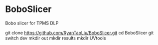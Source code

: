 # BoboSlicer
Bobo slicer for TPMS DLP

git clone https://github.com/RyanTaoLiu/BoboSlicer.git
cd BoboSlicer
git switch dev
mkdir out
mkdir results
mkdir UVtools

